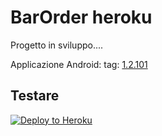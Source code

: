 # BarOrder heroku

Progetto in sviluppo....

Applicazione Android: tag: [1.2.101](https://github.com/therickys93/BarOrderAndroid/releases/tag/1.2.101)

## Testare

[![Deploy to Heroku](https://www.herokucdn.com/deploy/button.png)](https://heroku.com/deploy)
